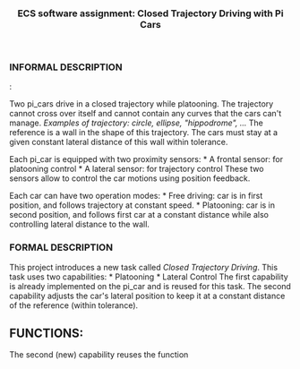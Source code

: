 <header>
<h3>ECS software assignment: Closed Trajectory Driving with Pi Cars</h3>
</header>

<h3> INFORMAL DESCRIPTION </h3>:

Two pi_cars drive in a closed trajectory while platooning.
The trajectory cannot cross over itself and cannot contain any curves that the cars can't manage.
*Examples of trajectory: circle, ellipse, "hippodrome", ...*
The reference is a wall in the shape of this trajectory.
The cars must stay at a given constant lateral distance of this wall within tolerance.

Each pi_car is equipped with two proximity sensors:
	* A frontal sensor: for platooning control
	* A lateral sensor: for trajectory control
These two sensors allow to control the car motions using position feedback.

Each car can have two operation modes:
	* Free driving: car is in first position, and follows trajectory at constant speed.
	* Platooning: car is in second position, and follows first car at a constant distance while also controlling lateral distance to the wall.


<h3> FORMAL DESCRIPTION </h3>

This project introduces a new task called *Closed Trajectory Driving*. 
This task uses two capabilities:
	* Platooning
	* Lateral Control
The first capability is already implemented on the pi_car and is reused for this task.
The second capability adjusts the car's lateral position to keep it at a constant distance of the reference (within tolerance).


FUNCTIONS:
----------

The second (new) capability reuses the function 
